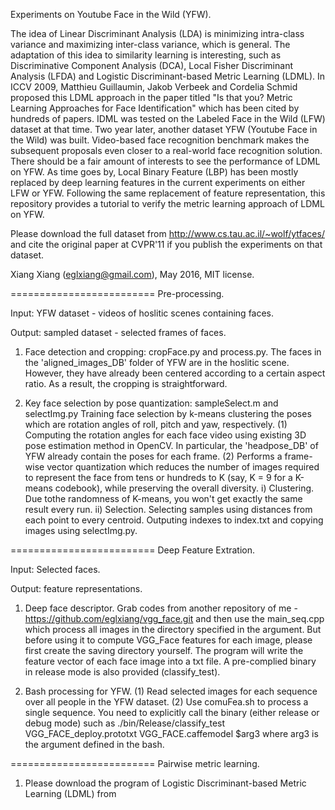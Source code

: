 Experiments on Youtube Face in the Wild (YFW). 

The idea of Linear Discriminant Analysis (LDA) is minimizing intra-class variance and maximizing inter-class variance, which is general. The adaptation of this idea to similarity learning is interesting, such as Discriminative Component Analysis (DCA), Local Fisher Discriminant Analysis (LFDA) and Logistic Discriminant-based Metric Learning (LDML). In ICCV 2009, Matthieu Guillaumin, Jakob Verbeek and Cordelia Schmid proposed this LDML approach in the paper titled "Is that you? Metric Learning Approaches for Face Identification" which has been cited by hundreds of papers. IDML was tested on the Labeled Face in the Wild (LFW) dataset at that time. Two year later, another dataset YFW (Youtube Face in the Wild) was built. Video-based face recognition benchmark makes the subsequent proposals even closer to a real-world face recognition solution. There should be a fair amount of interests to see the performance of LDML on YFW. As time goes by, Local Binary Feature (LBP) has been mostly replaced by deep learning features in the current experiments on either LFW or YFW. Following the same replacement of feature representation, this repository provides a tutorial to verify the metric learning approach of LDML on YFW.

Please download the full dataset from http://www.cs.tau.ac.il/~wolf/ytfaces/ and cite the original paper at CVPR'11 if you publish the experiments on that dataset.

Xiang Xiang (eglxiang@gmail.com), May 2016, MIT license.

=========================
Pre-processing.

Input:  YFW dataset - videos of hoslitic scenes containing faces.

Output: sampled dataset - selected frames of faces.

1. Face detection and cropping: cropFace.py and process.py.
The faces in the 'aligned_images_DB' folder of YFW are in the hoslitic scene. However, they have already been centered according to a certain aspect ratio. As a result, the cropping is straightforward.


2. Key face selection by pose quantization: sampleSelect.m and selectImg.py
Training face selection by k-means clustering the poses which are rotation angles of roll, pitch and yaw, respectively. 
(1) Computing the rotation angles for each face video using existing 3D pose estimation method in OpenCV.
In particular, the 'headpose_DB' of YFW already contain the poses for each frame.
(2) Performs a frame-wise vector quantization which reduces the number of images required to represent the face from tens or hundreds to K (say, K = 9 for a K-means codebook), while preserving the overall diversity.
i) Clustering. Due tothe randomness of K-means, you won't get exactly the same result every run.
ii) Selection. Selecting samples using distances from each point to every centroid. Outputing indexes to index.txt and copying images using selectImg.py.

=========================
Deep Feature Extration.

Input: Selected faces.

Output: feature representations.

1. Deep face descriptor.
Grab codes from another repository of me - https://github.com/eglxiang/vgg_face.git and then use the main_seq.cpp which process all images in the directory specified in the argument. But before using it to compute VGG_Face features for each image, please first create the saving directory yourself. The program will write the feature vector of each face image into a txt file. A pre-complied binary in release mode is also provided (classify_test).

2. Bash processing for YFW.
(1) Read selected images for each sequence over all people in the YFW dataset. 
(2) Use comuFea.sh to process a single sequence. You need to explicitly call the binary (either release or debug mode) such as ./bin/Release/classify_test VGG_FACE_deploy.prototxt VGG_FACE.caffemodel $arg3 where arg3 is the argument defined in the bash.

=========================
Pairwise metric learning. 

1. Please download the program of Logistic Discriminant-based Metric Learning (LDML) from 
